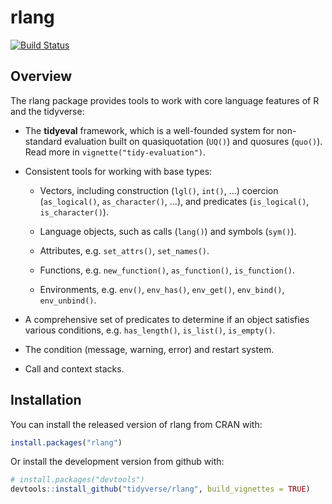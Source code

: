 # rlang

[![Build Status](https://travis-ci.org/tidyverse/rlang.svg?branch=master)](https://travis-ci.org/tidyverse/rlang)

## Overview

The rlang package provides tools to work with core language features
of R and the tidyverse:

*   The __tidyeval__ framework, which is a well-founded system for non-standard
    evaluation built on quasiquotation (`UQ()`) and quosures (`quo()`). 
    Read more in `vignette("tidy-evaluation")`.

*   Consistent tools for working with base types:
    
    * Vectors, including construction (`lgl()`, `int()`, ...)
      coercion (`as_logical()`, `as_character()`, ...), and
      predicates (`is_logical()`, `is_character()`).
      
    * Language objects, such as calls (`lang()`) and symbols (`sym()`).
    
    * Attributes, e.g. `set_attrs()`, `set_names()`.
    
    * Functions, e.g. `new_function()`, `as_function()`, `is_function()`.
    
    * Environments, e.g. `env()`, `env_has()`, `env_get()`, `env_bind()`,
      `env_unbind()`.

*   A comprehensive set of predicates to determine if an object satisfies 
    various conditions, e.g. `has_length()`, `is_list()`, `is_empty()`.
    
*   The condition (message, warning, error) and restart system.

*   Call and context stacks.

## Installation

You can install the released version of rlang from CRAN with:

```r
install.packages("rlang")
```

Or install the development version from github with:

```r
# install.packages("devtools")
devtools::install_github("tidyverse/rlang", build_vignettes = TRUE)
```
